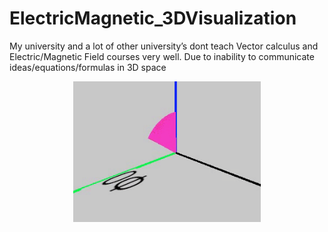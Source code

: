 # ElectricMagnetic_3DVisualization
My university and a lot of other university’s dont teach Vector calculus and Electric/Magnetic Field courses very well. Due to inability to communicate ideas/equations/formulas in 3D space

 <p align="center" style="vertical-align: top; position: relative" >
  <img align="top" style="vertical-align:top;position: relative" src="https://github.com/aziddy/ElectricMagnetic_3DVisualization/blob/master/media/beta_spherical_gif.gif?raw=true" width="300"/>
</p>
